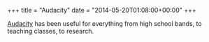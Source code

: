 +++
title = "Audacity"
date = "2014-05-20T01:08:00+00:00"
+++

<a href="http://audacity.sourceforge.net/">Audacity</a> has been useful for everything from high school bands, to teaching classes, to research.
			